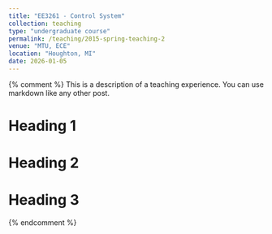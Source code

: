 ```yaml
---
title: "EE3261 - Control System"
collection: teaching
type: "undergraduate course"
permalink: /teaching/2015-spring-teaching-2
venue: "MTU, ECE"
location: "Houghton, MI"
date: 2026-01-05
---
```


{% comment %}
This is a description of a teaching experience. You can use markdown like any other post.

Heading 1
======

Heading 2
======

Heading 3
======
{% endcomment %}
